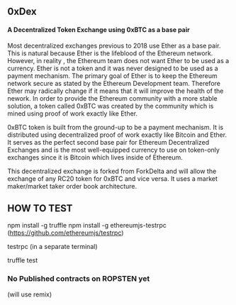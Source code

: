 
 ## 0xDex


 #### A Decentralized Token Exchange using 0xBTC as a base pair

Most decentralized exchanges previous to 2018 use Ether as a base pair.  This is natural because Ether is the lifeblood of the Ethereum network.  However, in reality , the Ethereum team does not want Ether to be used as a currency.  Ether is not a token and it was never designed to be used as a payment mechanism.  The primary goal of Ether is to keep the Ethereum network secure as stated by the Ethereum Development team.  Therefore Ether may radically change if it means that it will improve the health of the nework. In order to provide the Ethereum community with a more stable solution, a token called 0xBTC was created by the community which is mined using proof of work exactly like Ether.  

0xBTC token is built from the ground-up to be a payment mechanism.  It is distributed using decentralized proof of work exactly like Bitcoin and Ether.  It serves as the perfect second base pair for Ethereum Decentralized Exchanges and is the most well-equipped currency to use on token-only exchanges since it is Bitcoin which lives inside of Ethereum.   

This decentralized exchange is forked from ForkDelta and will allow the exchange of any RC20 token for 0xBTC and vice versa.  It uses a market maker/market taker order book architecture.  

## HOW TO TEST
npm install -g truffle
npm install -g ethereumjs-testrpc  (https://github.com/ethereumjs/testrpc)

testrpc (in a separate terminal)

truffle test


### No Published contracts on ROPSTEN yet
 (will use remix)
